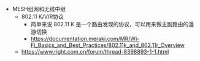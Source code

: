 - MESH组网和无线中继
	- 802.11 K/V/R协议
		- 简单来说 802.11 K 是一个路由发现的协议，可以用来做主副路由的漫游切换
		- https://documentation.meraki.com/MR/Wi-Fi_Basics_and_Best_Practices/802.11k_and_802.11r_Overview
	- https://www.right.com.cn/forum/thread-8398893-1-1.html